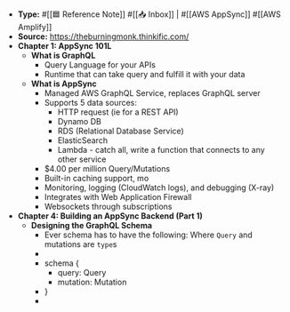 - **Type:** #[[🟦 Reference Note]] #[[📥 Inbox]] | #[[AWS AppSync]] #[[AWS Amplify]]
- **Source:** https://theburningmonk.thinkific.com/
- **Chapter 1: AppSync 101L**
    - **What is GraphQL**
        - Query Language for your APIs
        - Runtime that can take query and fulfill it with your data
    - **What is AppSync**
        - Managed AWS GraphQL Service, replaces GraphQL server
        - Supports 5 data sources:
            - HTTP request (ie for a REST API)
            - Dynamo DB
            - RDS (Relational Database Service)
            - ElasticSearch
            - Lambda - catch all, write a function that connects to any other service
        - $4.00 per million Query/Mutations
        - Built-in caching support, mo
        - Monitoring, logging (CloudWatch logs), and debugging (X-ray)
        - Integrates with Web Application Firewall
        - Websockets through subscriptions
- **Chapter 4: Building an AppSync Backend (Part 1)**
    - **Designing the GraphQL Schema**
        - Ever schema has to have the following:
Where `Query` and mutations are `type`s
        - 
        - schema {
            - query: Query
            - mutation: Mutation
        - }
        - 
